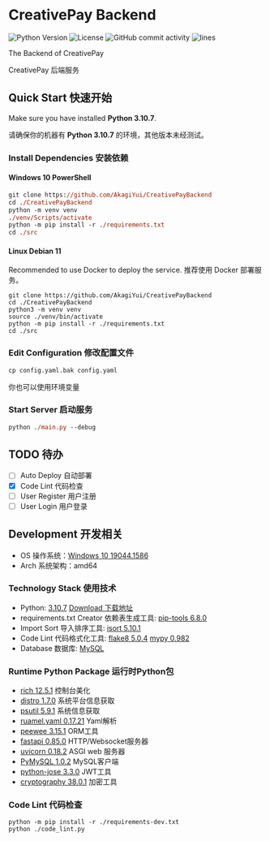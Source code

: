 # CreativePay Backend

![Python Version](https://img.shields.io/badge/python-3.10.7-blue)
![License](https://img.shields.io/github/license/AkagiYui/CreativePayBackend)
![GitHub commit activity](https://img.shields.io/github/commit-activity/m/AkagiYui/CreativePayBackend)
![lines](https://img.shields.io/tokei/lines/github/AkagiYui/CreativePayBackend)

The Backend of CreativePay

CreativePay 后端服务

## Quick Start 快速开始

Make sure you have installed **Python 3.10.7**.

请确保你的机器有 **Python 3.10.7** 的环境，其他版本未经测试。

### Install Dependencies 安装依赖

#### Windows 10 PowerShell

```ps
git clone https://github.com/AkagiYui/CreativePayBackend
cd ./CreativePayBackend
python -m venv venv
./venv/Scripts/activate
python -m pip install -r ./requirements.txt
cd ./src
```

#### Linux Debian 11

Recommended to use Docker to deploy the service. 推荐使用 Docker 部署服务。

```shell
git clone https://github.com/AkagiYui/CreativePayBackend
cd ./CreativePayBackend
python3 -m venv venv
source ./venv/bin/activate
python -m pip install -r ./requirements.txt
cd ./src
```

### Edit Configuration 修改配置文件

```ps
cp config.yaml.bak config.yaml
```

你也可以使用环境变量

### Start Server 启动服务

```ps
python ./main.py --debug
```

## TODO 待办

- [ ] Auto Deploy 自动部署
- [x] Code Lint 代码检查
- [ ] User Register 用户注册
- [ ] User Login 用户登录

## Development 开发相关

- OS 操作系统：[Windows 10 19044.1586](https://www.microsoft.com/zh-cn/windows)
- Arch 系统架构：amd64

### Technology Stack 使用技术

- Python: [3.10.7](https://www.python.org/) [Download 下载地址](https://www.python.org/downloads/release/python-3107/)
- requirements.txt Creator 依赖表生成工具: [pip-tools 6.8.0](https://github.com/jazzband/pip-tools/)
- Import Sort 导入排序工具: [isort 5.10.1](https://pycqa.github.io/isort/)
- Code Lint 代码格式化工具: [flake8 5.0.4](https://flake8.readthedocs.io/en/latest/) [mypy 0.982](https://mypy.readthedocs.io/en/latest/)
- Database 数据库: [MySQL](https://www.mysql.com/)

### Runtime Python Package 运行时Python包  

- [rich 12.5.1](https://github.com/Textualize/rich/blob/master/README.cn.md) 控制台美化
- [distro 1.7.0](https://github.com/python-distro/distro) 系统平台信息获取
- [psutil 5.9.1](https://github.com/giampaolo/psutil) 系统信息获取
- [ruamel.yaml 0.17.21](https://yaml.readthedocs.io/en/latest/) Yaml解析
- [peewee 3.15.1](https://github.com/coleifer/peewee/) ORM工具
- [fastapi 0.85.0](https://fastapi.tiangolo.com/zh/) HTTP/Websocket服务器
- [uvicorn 0.18.2](https://www.uvicorn.org/) ASGI web 服务器
- [PyMySQL 1.0.2](https://pymysql.readthedocs.io/) MySQL客户端
- [python-jose 3.3.0](https://python-jose.readthedocs.io/en/latest/) JWT工具
- [cryptography 38.0.1](https://cryptography.io/en/latest/) 加密工具

### Code Lint 代码检查

```shell
python -m pip install -r ./requirements-dev.txt
python ./code_lint.py
```
